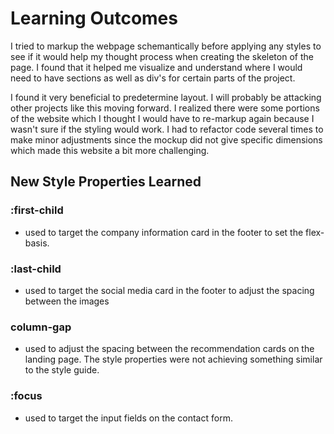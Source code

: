 # Learning Outcomes

I tried to markup the webpage schemantically before applying any styles to see if it would help my thought process when creating the skeleton of the page. I found that it helped me visualize and understand where I would need to have sections as well as div's for certain parts of the project.

I found it very beneficial to predetermine layout. I will probably be attacking other projects like this moving forward. I realized there were some portions of the website which I thought I would have to re-markup again because I wasn't sure if the styling would work. I had to refactor code several times to make minor adjustments since the mockup did not give specific dimensions which made this website a bit more challenging.

## New Style Properties Learned

### :first-child

- used to target the company information card in the footer to set the flex-basis.

### :last-child

- used to target the social media card in the footer to adjust the spacing between the images

### column-gap

- used to adjust the spacing between the recommendation cards on the landing page. The style properties were not achieving something similar to the style guide.

### :focus

- used to target the input fields on the contact form.
